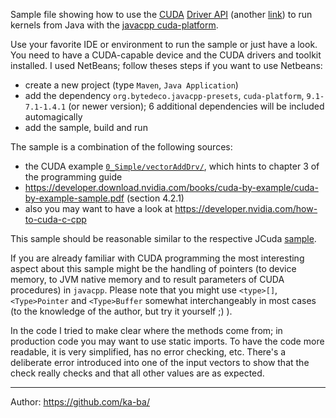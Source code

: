 Sample file showing how to use the [CUDA](https://developer.nvidia.com/cuda-zone) [Driver API](http://docs.nvidia.com/cuda/cuda-driver-api/) (another [link](http://docs.nvidia.com/cuda/cuda-c-programming-guide/index.html#driver-api)) to run kernels from Java with the [javacpp cuda-platform](https://github.com/bytedeco/javacpp-presets/tree/master/cuda).

Use your favorite IDE or environment to run the sample or just have a look. You need to have a CUDA-capable device and the CUDA drivers and toolkit installed.
I used NetBeans; follow theses steps if you want to use Netbeans:
- create a new project (type `Maven`, `Java Application`)
- add the dependency `org.bytedeco.javacpp-presets`, `cuda-platform`, `9.1-7.1-1.4.1` (or newer version); 6 additional dependencies will be included automagically
- add the sample, build and run

The sample is a combination of the following sources:
- the CUDA example [`0_Simple/vectorAddDrv/`](http://docs.nvidia.com/cuda/cuda-samples/index.html#vector-addition-driver-api), which hints to chapter 3 of the programming guide
- https://developer.download.nvidia.com/books/cuda-by-example/cuda-by-example-sample.pdf (section 4.2.1)
- also you may want to have a look at https://developer.nvidia.com/how-to-cuda-c-cpp

This sample should be reasonable similar to the respective JCuda [sample](http://www.jcuda.org/tutorial/TutorialIndex.html).

If you are already familiar with CUDA programming the most interesting aspect about this sample might be the handling of pointers (to device memory, to JVM native memory and to result parameters of CUDA procedures) in `javacpp`. Please note that you might use `<type>[]`, `<Type>Pointer` and `<Type>Buffer` somewhat interchangeably in most cases (to the knowledge of the author, but try it yourself ;) ).

In the code I tried to make clear where the methods come from; in production code you may want to use static imports. To have the code more readable, it is very simplified, has no error checking, etc. There's a deliberate error introduced into one of the input vectors to show that the check really checks and that all other values are as expected.

---
Author: https://github.com/ka-ba/
